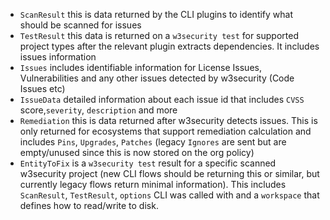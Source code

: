 - `ScanResult` this is data returned by the CLI plugins to identify what should be scanned for issues
- `TestResult` this data is returned on a `w3security test` for supported project types
  after the relevant plugin extracts dependencies. It includes issues information
- `Issues` includes identifiable information for License Issues, Vulnerabilities and any other issues detected by w3security (Code Issues etc)
- `IssueData` detailed information about each issue id that includes `CVSS` score,`severity`, `description` and more
- `Remediation` this is data returned after w3security detects issues. This is only returned for ecosystems that support remediation calculation and includes `Pins`, `Upgrades`, `Patches` (legacy `Ignores` are sent but are empty/unused since this is now stored on the org policy)
- `EntityToFix` is a `w3security test` result for a specific scanned w3security project (new CLI flows should be returning this or similar, but currently legacy flows return minimal information). This includes `ScanResult`, `TestResult`, `options` CLI was called with and a `workspace` that defines how to read/write to disk.
